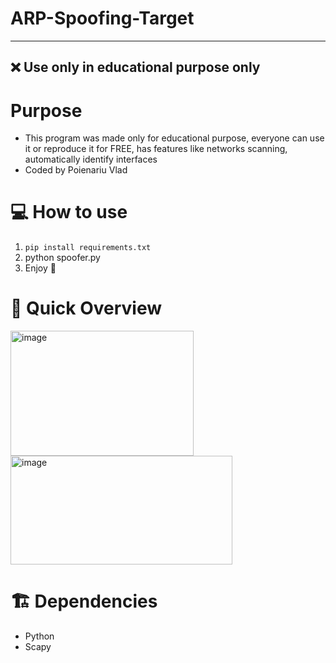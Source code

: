# ARP-Spoofing-Target

---
❌ Use only in educational purpose only
---

# Purpose
- This program was made only for educational purpose, everyone can use it or reproduce it for FREE, has features like networks scanning, automatically identify interfaces
- Coded by Poienariu Vlad

# 💻 How to use
  1. `pip install requirements.txt`
  2. python spoofer.py
  3. Enjoy 🍻


# 👀 Quick Overview
<img width="293" height="200" alt="image" src="https://github.com/user-attachments/assets/6053edbf-d3b5-4d0e-ad2e-1551b0c4443d" />
<img width="355" height="174" alt="image" src="https://github.com/user-attachments/assets/3de63493-e638-472a-8a4e-289c866543b8" />

# 🏗 Dependencies
-  Python
-  Scapy
